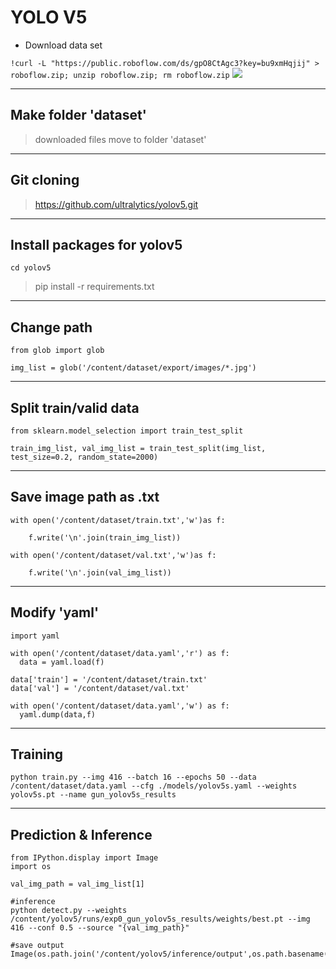 # YOLO V5
- Download data set

`!curl -L "https://public.roboflow.com/ds/gpO8CtAgc3?key=bu9xmHqjij" > roboflow.zip; unzip roboflow.zip; rm roboflow.zip`
![](https://i.imgur.com/vX7WoRO.png)

------------
## Make folder 'dataset'
> downloaded files move to folder 'dataset'

------------

## Git cloning
> https://github.com/ultralytics/yolov5.git

------------
## Install packages for yolov5
`cd yolov5`
> pip install -r requirements.txt

------------
## Change path
    from glob import glob
    
    img_list = glob('/content/dataset/export/images/*.jpg')

------------
## Split train/valid data
    from sklearn.model_selection import train_test_split
    
    train_img_list, val_img_list = train_test_split(img_list, test_size=0.2, random_state=2000)

------------

## Save image path as .txt
    with open('/content/dataset/train.txt','w')as f:
    
    	f.write('\n'.join(train_img_list))
    
    with open('/content/dataset/val.txt','w')as f:
    
    	f.write('\n'.join(val_img_list))

------------

## Modify 'yaml'
    import yaml
	
    with open('/content/dataset/data.yaml','r') as f:
      data = yaml.load(f)
    
    data['train'] = '/content/dataset/train.txt'
    data['val'] = '/content/dataset/val.txt'
	
    with open('/content/dataset/data.yaml','w') as f:
      yaml.dump(data,f)


------------

## Training
    python train.py --img 416 --batch 16 --epochs 50 --data /content/dataset/data.yaml --cfg ./models/yolov5s.yaml --weights yolov5s.pt --name gun_yolov5s_results

------------

## Prediction & Inference
    from IPython.display import Image
    import os
    
    val_img_path = val_img_list[1]
    
    #inference
    python detect.py --weights /content/yolov5/runs/exp0_gun_yolov5s_results/weights/best.pt --img 416 --conf 0.5 --source "{val_img_path}"
    
    #save output
    Image(os.path.join('/content/yolov5/inference/output',os.path.basename(val_img_path)))
